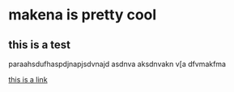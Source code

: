 <h1>makena is pretty cool
</h1>



<h2>this is a test
</h2>

<p>
paraahsdufhaspdjnapjsdvnajd  asdnva  aksdnvakn v[a dfvmakfma</p>
</p>

<a href="http://localhost:8080/site/home">this is a link</a></p>

